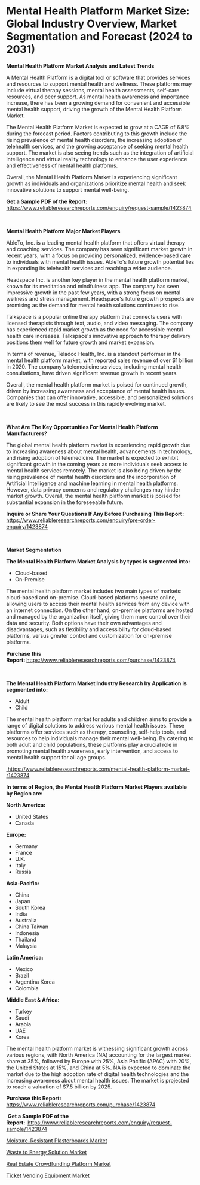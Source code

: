 <p><h1>Mental Health Platform Market Size: Global Industry Overview, Market Segmentation and Forecast (2024 to 2031)</h1></p><p><strong>Mental Health Platform Market Analysis and Latest Trends</strong></p>
<p><p>A Mental Health Platform is a digital tool or software that provides services and resources to support mental health and wellness. These platforms may include virtual therapy sessions, mental health assessments, self-care resources, and peer support. As mental health awareness and importance increase, there has been a growing demand for convenient and accessible mental health support, driving the growth of the Mental Health Platform Market.</p><p>The Mental Health Platform Market is expected to grow at a CAGR of 6.8% during the forecast period. Factors contributing to this growth include the rising prevalence of mental health disorders, the increasing adoption of telehealth services, and the growing acceptance of seeking mental health support. The market is also seeing trends such as the integration of artificial intelligence and virtual reality technology to enhance the user experience and effectiveness of mental health platforms.</p><p>Overall, the Mental Health Platform Market is experiencing significant growth as individuals and organizations prioritize mental health and seek innovative solutions to support mental well-being.</p></p>
<p><strong>Get a Sample PDF of the Report:&nbsp;</strong> <a href="https://www.reliableresearchreports.com/enquiry/request-sample/1423874">https://www.reliableresearchreports.com/enquiry/request-sample/1423874</a></p>
<p>&nbsp;</p>
<p><strong>Mental Health Platform Major Market Players</strong></p>
<p><p>AbleTo, Inc. is a leading mental health platform that offers virtual therapy and coaching services. The company has seen significant market growth in recent years, with a focus on providing personalized, evidence-based care to individuals with mental health issues. AbleTo's future growth potential lies in expanding its telehealth services and reaching a wider audience.</p><p>Headspace Inc. is another key player in the mental health platform market, known for its meditation and mindfulness app. The company has seen impressive growth in the past few years, with a strong focus on mental wellness and stress management. Headspace's future growth prospects are promising as the demand for mental health solutions continues to rise.</p><p>Talkspace is a popular online therapy platform that connects users with licensed therapists through text, audio, and video messaging. The company has experienced rapid market growth as the need for accessible mental health care increases. Talkspace's innovative approach to therapy delivery positions them well for future growth and market expansion.</p><p>In terms of revenue, Teladoc Health, Inc. is a standout performer in the mental health platform market, with reported sales revenue of over $1 billion in 2020. The company's telemedicine services, including mental health consultations, have driven significant revenue growth in recent years.</p><p>Overall, the mental health platform market is poised for continued growth, driven by increasing awareness and acceptance of mental health issues. Companies that can offer innovative, accessible, and personalized solutions are likely to see the most success in this rapidly evolving market.</p></p>
<p>&nbsp;</p>
<p><strong>What Are The Key Opportunities For Mental Health Platform Manufacturers?</strong></p>
<p><p>The global mental health platform market is experiencing rapid growth due to increasing awareness about mental health, advancements in technology, and rising adoption of telemedicine. The market is expected to exhibit significant growth in the coming years as more individuals seek access to mental health services remotely. The market is also being driven by the rising prevalence of mental health disorders and the incorporation of Artificial Intelligence and machine learning in mental health platforms. However, data privacy concerns and regulatory challenges may hinder market growth. Overall, the mental health platform market is poised for substantial expansion in the foreseeable future.</p></p>
<p><strong>Inquire or Share Your Questions If Any Before Purchasing This Report:</strong> <a href="https://www.reliableresearchreports.com/enquiry/pre-order-enquiry/1423874">https://www.reliableresearchreports.com/enquiry/pre-order-enquiry/1423874</a></p>
<p>&nbsp;</p>
<p><strong>Market Segmentation</strong></p>
<p><strong>The Mental Health Platform Market Analysis by types is segmented into:</strong></p>
<p><ul><li>Cloud-based</li><li>On-Premise</li></ul></p>
<p><p>The mental health platform market includes two main types of markets: cloud-based and on-premise. Cloud-based platforms operate online, allowing users to access their mental health services from any device with an internet connection. On the other hand, on-premise platforms are hosted and managed by the organization itself, giving them more control over their data and security. Both options have their own advantages and disadvantages, such as flexibility and accessibility for cloud-based platforms, versus greater control and customization for on-premise platforms.</p></p>
<p><strong>Purchase this Report:&nbsp;</strong><a href="https://www.reliableresearchreports.com/purchase/1423874">https://www.reliableresearchreports.com/purchase/1423874</a></p>
<p>&nbsp;</p>
<p><strong>The Mental Health Platform Market Industry Research by Application is segmented into:</strong></p>
<p><ul><li>Aldult</li><li>Child</li></ul></p>
<p><p>The mental health platform market for adults and children aims to provide a range of digital solutions to address various mental health issues. These platforms offer services such as therapy, counseling, self-help tools, and resources to help individuals manage their mental well-being. By catering to both adult and child populations, these platforms play a crucial role in promoting mental health awareness, early intervention, and access to mental health support for all age groups.</p></p>
<p><a href="https://www.reliableresearchreports.com/mental-health-platform-market-r1423874">&nbsp;https://www.reliableresearchreports.com/mental-health-platform-market-r1423874</a></p>
<p><strong>In terms of Region, the Mental Health Platform Market Players available by Region are:</strong></p>
<p>
    <p> <strong> North America: </strong>
        <ul>
            <li>United States</li>
            <li>Canada</li>
        </ul>
        </p> 
    <p> <strong> Europe: </strong>
        <ul>
            <li>Germany</li>
            <li>France</li>
            <li>U.K.</li>
            <li>Italy</li>
            <li>Russia</li>
        </ul>
        </p> 
    <p> <strong> Asia-Pacific: </strong>
        <ul>
            <li>China</li>
            <li>Japan</li>
            <li>South Korea</li>
            <li>India</li>
            <li>Australia</li>
            <li>China Taiwan</li>
            <li>Indonesia</li>
            <li>Thailand</li>
            <li>Malaysia</li>
        </ul>
        </p> 
    <p> <strong> Latin America: </strong>
        <ul>
            <li>Mexico</li>
            <li>Brazil</li>
            <li>Argentina Korea</li>
            <li>Colombia</li>
        </ul>
        </p> 
    <p> <strong> Middle East & Africa: </strong>
        <ul>
            <li>Turkey</li>
            <li>Saudi</li>
            <li>Arabia</li>
            <li>UAE</li>
            <li>Korea</li>
        </ul>
    </p>
    </p>
<p><p>The mental health platform market is witnessing significant growth across various regions, with North America (NA) accounting for the largest market share at 35%, followed by Europe with 25%, Asia Pacific (APAC) with 20%, the United States at 15%, and China at 5%. NA is expected to dominate the market due to the high adoption rate of digital health technologies and the increasing awareness about mental health issues. The market is projected to reach a valuation of $7.5 billion by 2025.</p></p>
<p><strong>Purchase this Report: </strong><a href="https://www.reliableresearchreports.com/purchase/1423874">https://www.reliableresearchreports.com/purchase/1423874</a></p>
<p>&nbsp;<strong>Get a Sample PDF of the Report:&nbsp;&nbsp;</strong><a href="https://www.reliableresearchreports.com/enquiry/request-sample/1423874">https://www.reliableresearchreports.com/enquiry/request-sample/1423874</a></p>
<p><strong></strong></p>
<p><p><a href="https://medium.com/@lisastevens48/deep-dive-into-the-moisture-resistant-plasterboards-market-itstrends-market-segmentation-and-fb1f6df3dbe1">Moisture-Resistant Plasterboards Market</a></p><p><a href="https://github.com/edaunhshhs/Market-Research-Report-List-1/blob/main/waste-to-energy-solution-market.md">Waste to Energy Solution Market</a></p><p><a href="https://github.com/carolinehamilton5656/Market-Research-Report-List-1/blob/main/real-estate-crowdfunding-platform-market.md">Real Estate Crowdfunding Platform Market</a></p><p><a href="https://medium.com/@dan.murray5879/ticket-vending-equipment-industry-analysis-report-its-market-size-growing-with-a-cagr-of-9-7-b1f14c7f234f">Ticket Vending Equipment Market</a></p></p>